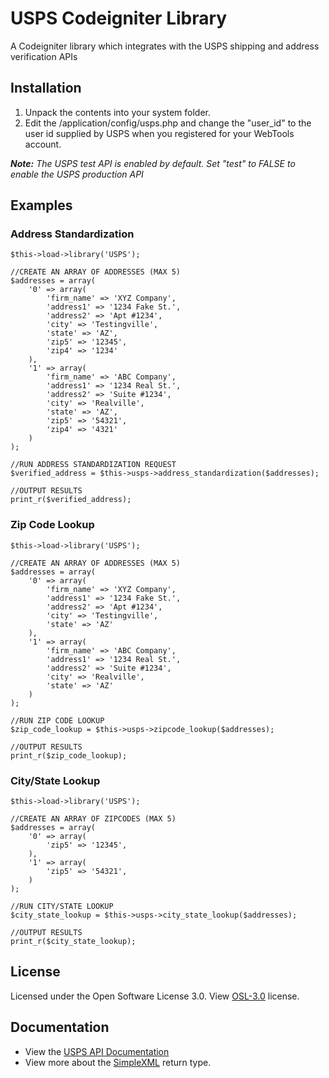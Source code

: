 USPS Codeigniter Library
========================

A Codeigniter library which integrates with the USPS shipping and address verification APIs

Installation
------------
1. Unpack the contents into your system folder.
2. Edit the /application/config/usps.php and change the "user_id" to the user id supplied by USPS when you registered for your WebTools account.

***Note:*** *The USPS test API is enabled by default. Set "test" to FALSE to enable the USPS production API*

Examples
--------

### Address Standardization ###
	$this->load->library('USPS');

	//CREATE AN ARRAY OF ADDRESSES (MAX 5)
	$addresses = array(
		'0' => array(
			'firm_name' => 'XYZ Company',
			'address1' => '1234 Fake St.',
			'address2' => 'Apt #1234',
			'city' => 'Testingville',
			'state' => 'AZ',
			'zip5' => '12345',
			'zip4' => '1234'
		),
		'1' => array(
			'firm_name' => 'ABC Company',
			'address1' => '1234 Real St.',
			'address2' => 'Suite #1234',
			'city' => 'Realville',
			'state' => 'AZ',
			'zip5' => '54321',
			'zip4' => '4321'
		)
	);

	//RUN ADDRESS STANDARDIZATION REQUEST
	$verified_address = $this->usps->address_standardization($addresses);

	//OUTPUT RESULTS
	print_r($verified_address);

### Zip Code Lookup ###
	$this->load->library('USPS');

	//CREATE AN ARRAY OF ADDRESSES (MAX 5)
	$addresses = array(
		'0' => array(
			'firm_name' => 'XYZ Company',
			'address1' => '1234 Fake St.',
			'address2' => 'Apt #1234',
			'city' => 'Testingville',
			'state' => 'AZ'
		),
		'1' => array(
			'firm_name' => 'ABC Company',
			'address1' => '1234 Real St.',
			'address2' => 'Suite #1234',
			'city' => 'Realville',
			'state' => 'AZ'
		)
	);

	//RUN ZIP CODE LOOKUP	
	$zip_code_lookup = $this->usps->zipcode_lookup($addresses);

	//OUTPUT RESULTS
	print_r($zip_code_lookup);

### City/State Lookup ###
	$this->load->library('USPS');

	//CREATE AN ARRAY OF ZIPCODES (MAX 5)
	$addresses = array(
		'0' => array(
			'zip5' => '12345',
		),
		'1' => array(
			'zip5' => '54321',
		)
	);

	//RUN CITY/STATE LOOKUP
	$city_state_lookup = $this->usps->city_state_lookup($addresses);

	//OUTPUT RESULTS
	print_r($city_state_lookup);

License
-------

Licensed under the Open Software License 3.0. View [OSL-3.0](http://opensource.org/licenses/OSL-3.0) license.

Documentation
----------------------

* View the [USPS API Documentation](https://www.usps.com/business/web-tools-apis/address-information-v3-1d.htm)
* View more about the [SimpleXML](http://php.net/manual/en/book.simplexml.php) return type.